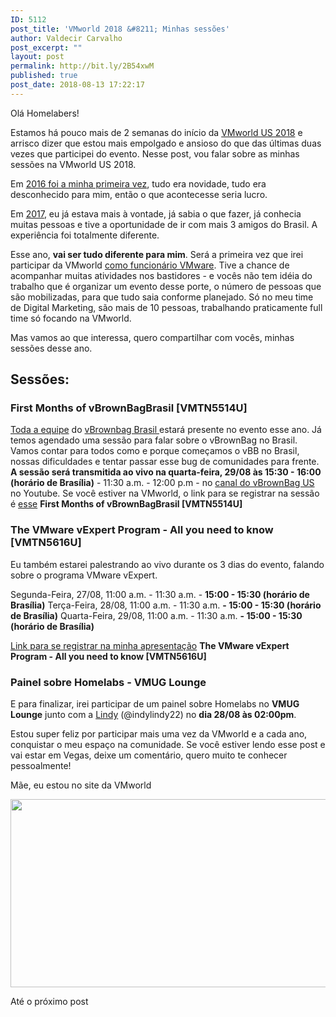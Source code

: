 ```yaml
---
ID: 5112
post_title: 'VMworld 2018 &#8211; Minhas sessões'
author: Valdecir Carvalho
post_excerpt: ""
layout: post
permalink: http://bit.ly/2B54xwM
published: true
post_date: 2018-08-13 17:22:17
---
```

Olá Homelabers!

Estamos há pouco mais de 2 semanas do início da <a href="https://www.vmworld.com/en/us/" target="_blank" rel="noopener">VMworld US 2018</a> e arrisco dizer que estou mais empolgado e ansioso do que das últimas duas vezes que participei do evento. Nesse post, vou falar sobre as minhas sessões na VMworld US 2018.

Em <a href="http://homelaber.com.br/vmworld-2016-resumao-da-vmworld-parte-1-o-que-acontece-em-vegas-nao-fica-em-vegas/" target="_blank" rel="noopener">2016 foi a minha primeira vez</a>, tudo era novidade, tudo era desconhecido para mim, então o que acontecesse seria lucro.

Em <a href="http://homelaber.com.br/vmworld-2017-eu-vou/" target="_blank" rel="noopener">2017</a>, eu já estava mais à vontade, já sabia o que fazer, já conhecia muitas pessoas e tive a oportunidade de ir com mais 3 amigos do Brasil. A experiência foi totalmente diferente.

Esse ano, <strong>vai ser tudo diferente para mim</strong>. Será a primeira vez que irei participar da VMworld <a href="http://homelaber.com.br/shifting-gears/" target="_blank" rel="noopener">como funcionário VMware</a>. Tive a chance de acompanhar muitas atividades nos bastidores - e vocês não tem idéia do trabalho que é organizar um evento desse porte, o número de pessoas que são mobilizadas, para que tudo saia conforme planejado. Só no meu time de Digital Marketing, são mais de 10 pessoas, trabalhando praticamente full time só focando na VMworld.

Mas vamos ao que interessa, quero compartilhar com vocês, minhas sessões desse ano.
<h2>Sessões:</h2>
<h3>First Months of vBrownBagBrasil [VMTN5514U]</h3>
<a href="https://vbrownbagbrasil.com.br/time/" target="_blank" rel="noopener">Toda a equipe</a> do <a href="https://vbrownbagbrasil.com.br/sobre/" target="_blank" rel="noopener">vBrownbag Brasil </a>estará presente no evento esse ano. Já temos agendado uma sessão para falar sobre o vBrownBag no Brasil. Vamos contar para todos como e porque começamos o vBB no Brasil, nossas dificuldades e tentar passar esse bug de comunidades para frente.  <strong>A sessão será transmitida ao vivo na quarta-feira, 29/08 às 15:30 - 16:00 (horário de Brasília)</strong> - 11:30 a.m. - 12:00 p.m - no <a href="https://www.youtube.com/vbrownbag" target="_blank" rel="noopener">canal do vBrownBag US</a> no Youtube. Se você estiver na VMworld, o link para se registrar na sessão é <a href="https://my.vmworld.com/widget/vmware/vmworld18us/uscatalog?search=%5BVMTN5514U%5D" target="_blank" rel="noopener">esse</a> <strong>First Months of vBrownBagBrasil [VMTN5514U]</strong>
<h3>The VMware vExpert Program - All you need to know [VMTN5616U]</h3>
Eu também estarei palestrando ao vivo durante os 3 dias do evento, falando sobre o programa VMware vExpert.

Segunda-Feira, 27/08, 11:00 a.m. - 11:30 a.m. - <strong>15:00 - 15:30 (horário de Brasília)</strong>
Terça-Feira, 28/08, 11:00 a.m. - 11:30 a.m. <strong>- 15:00 - 15:30 (horário de Brasília)</strong>
Quarta-Feira, 29/08, 11:00 a.m. - 11:30 a.m. <strong>- 15:00 - 15:30 (horário de Brasília)</strong>

<a href="http://bit.ly/VMworld18Valdecir" target="_blank" rel="noopener">Link para se registrar na minha apresentação</a> <strong>The VMware vExpert Program - All you need to know [VMTN5616U]</strong>
<h3>Painel sobre Homelabs - VMUG Lounge</h3>
E para finalizar, irei participar de um painel sobre Homelabs no <strong>VMUG Lounge</strong> junto com a <a href="https://www.linkedin.com/in/lindy-collier-grady-9181b49/" target="_blank" rel="noopener">Lindy</a> (@indylindy22) no <strong>dia 28/08 às 02:00pm</strong>.

Estou super feliz por participar mais uma vez da VMworld e a cada ano, conquistar o meu espaço na comunidade. Se você estiver lendo esse post e vai estar em Vegas, deixe um comentário, quero muito te conhecer pessoalmente!

Mãe, eu estou no site da VMworld

<img class="aligncenter size-large wp-image-5121" src="http://homelaber.com.br/site/wp-content/uploads/2018/08/valdecir-wesley-ricardo-vmworld-644x301.jpg" alt="" width="644" height="301" />

Até o próximo post